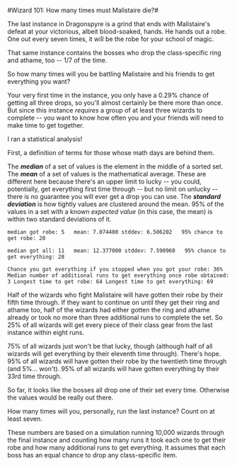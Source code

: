#Wizard 101: How many times must Malistaire die?#

The last instance in Dragonspyre is a grind that ends with Malistaire's defeat at your victorious, albeit blood-soaked, hands. He hands out a robe. One out every seven times, it will be the robe for your school of magic.

That same instance contains the bosses who drop the class-specific ring and athame, too -- 1/7 of the time.

So how many times will you be battling Malistaire and his friends to get everything you want?

Your very first time in the instance, you only have a 0.29% chance of getting all three drops, so you'll almost certainly be there more than once. But since this instance *requires* a group of at least three wizards to complete -- you want to know how often you and your friends will need to make time to get together.

I ran a statistical analysis!

First, a definition of terms for those whose math days are behind them.

The ***median*** of a set of values is the element in the middle of a sorted set. The ***mean*** of a set of values is the mathematical average. These are different here because there's an upper limit to lucky -- you could, potentially, get everything first time through -- but no limit on unlucky -- there is no guarantee you will ever get a drop you can use. The ***standard deviation*** is how tightly values are clustered around the mean. 95% of the values in a set with a known *expected value* (in this case, the mean) is within two standard deviations of it.

`median got robe: 5
  mean: 7.074400 stddev: 6.506202
  95% chance to get robe: 20`

`median got all: 11
  mean: 12.377000 stddev: 7.590960
  95% chance to get everything: 28`

`Chance you got everything if you stopped when you got your robe: 36%
Median number of additional runs to get everything once robe obtained: 3
Longest time to get robe: 64
Longest time to get everything: 69`

Half of the wizards who fight Malistaire will have gotten their robe by their fifth time through. If they want to continue on until they get their ring and athame too, half of the wizards had either gotten the ring and athame already or took no more than three additional runs to complete the set. So 25% of all wizards will get every piece of their class gear from the last instance within eight runs.

75% of all wizards just won't be that lucky, though (although half of all wizards will get everything by their eleventh time through). There's hope. 95% of all wizards will have gotten their robe by the twentieth time through (and 5%... won't). 95% of all wizards will have gotten everything by their 33rd time through.

So far, it looks like the bosses all drop one of their set every time. Otherwise the values would be really out there.

How many times will you, personally, run the last instance? Count on at least seven.

These numbers are based on a simulation running 10,000 wizards through the final instance and counting how many runs it took each one to get their robe and how many additional runs to get everything. It assumes that each boss has an equal chance to drop any class-specific item.

